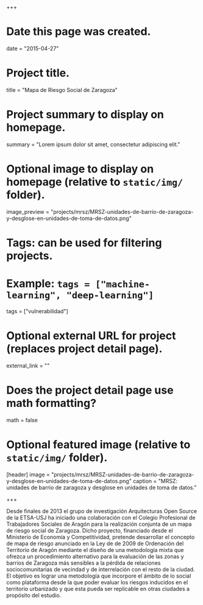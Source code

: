 +++
# Date this page was created.
date = "2015-04-27"

# Project title.
title = "Mapa de Riesgo Social de Zaragoza"

# Project summary to display on homepage.
summary = "Lorem ipsum dolor sit amet, consectetur adipiscing elit."

# Optional image to display on homepage (relative to `static/img/` folder).
image_preview = "projects/mrsz/MRSZ-unidades-de-barrio-de-zaragoza-y-desglose-en-unidades-de-toma-de-datos.png"

# Tags: can be used for filtering projects.
# Example: `tags = ["machine-learning", "deep-learning"]`
tags = ["vulnerabilidad"]

# Optional external URL for project (replaces project detail page).
external_link = ""

# Does the project detail page use math formatting?
math = false

# Optional featured image (relative to `static/img/` folder).
[header]
image = "projects/mrsz/MRSZ-unidades-de-barrio-de-zaragoza-y-desglose-en-unidades-de-toma-de-datos.png"
caption = "MRSZ: unidades de barrio de zaragoza y desglose en unidades de toma de datos."

+++

Desde finales de 2013 el grupo de investigación Arquitecturas Open Source
de la ETSA-USJ ha iniciado una colaboración con el Colegio Profesional de
Trabajadores Sociales de Aragón para la realización conjunta de un mapa
de riesgo social de Zaragoza. Dicho proyecto, financiado desde el Ministerio de
Economía y Competitividad, pretende desarrollar el concepto de mapa de riesgo
anunciado en la Ley de de 2009 de Ordenación del Territorio de Aragón mediante el diseño de una metodología mixta que ofrezca un procedimiento
alternativo para la evaluación de las zonas y barrios de Zaragoza más sensibles
a la pérdida de relaciones sociocomunitarias de vecindad y de interrelación
con el resto de la ciudad. El objetivo es lograr una metodología que incorpore
el ámbito de lo social como plataforma desde la que poder evaluar los riesgos
inducidos en el territorio urbanizado y que esta pueda ser replicable en otras
ciudades a propósito del estudio.
